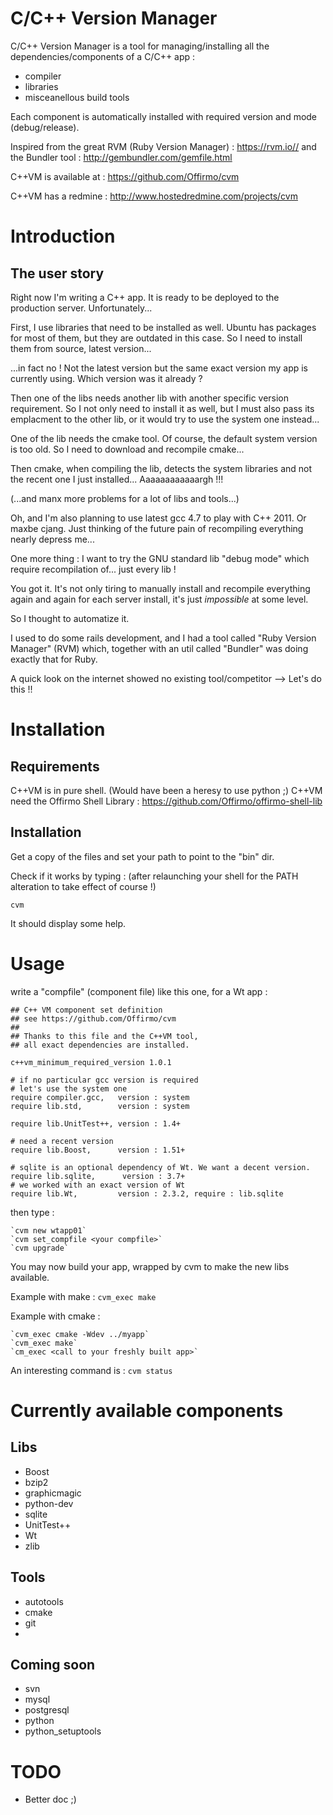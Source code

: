 C/C++ Version Manager
=====================

C/C++ Version Manager is a tool for managing/installing all the dependencies/components of a C/C++ app :
- compiler
- libraries
- misceanellous build tools

Each component is automatically installed with required version and mode (debug/release).

Inspired from the great RVM (Ruby Version Manager) : https://rvm.io// and the Bundler tool : http://gembundler.com/gemfile.html

C++VM is available at : https://github.com/Offirmo/cvm

C++VM has a redmine : http://www.hostedredmine.com/projects/cvm




Introduction 
============

The user story
--------------
Right now I'm writing a C++ app. It is ready to be deployed to the production server. Unfortunately...

First, I use libraries that need to be installed as well. Ubuntu has packages for most of them, but they are outdated in this case. So I need to install them from source, latest version...

...in fact no ! Not the latest version but the same exact version my app is currently using. Which version was it already ?

Then one of the libs needs another lib with another specific version requirement. So I not only need to install it as well, but I must also pass its emplacment to the other lib, or it would try to use the system one instead...

One of the lib needs the cmake tool. Of course, the default system version is too old. So I need to download and recompile cmake...

Then cmake, when compiling the lib, detects the system libraries and not the recent one I just installed... Aaaaaaaaaaaargh !!!

(...and manx more problems for a lot of libs and tools...)

Oh, and I'm also planning to use latest gcc 4.7 to play with C++ 2011. Or maxbe cjang. Just thinking of the future pain of recompiling everything nearly depress me...

One more thing : I want to try the GNU standard lib "debug mode" which require recompilation of... just every lib !

You got it. It's not only tiring to manually install and recompile everything again and again for each server install, it's just *impossible* at some level.

So I thought to automatize it.

I used to do some rails development, and I had a tool called "Ruby Version Manager" (RVM) which, together with an util called "Bundler" was doing exactly that for Ruby.

A quick look on the internet showed no existing tool/competitor --> Let's do this !!



Installation
============

Requirements
------------
C++VM is in pure shell. (Would have been a heresy to use python ;)
C++VM need the Offirmo Shell Library  : https://github.com/Offirmo/offirmo-shell-lib

Installation
------------
Get a copy of the files and set your path to point to the "bin" dir.

Check if it works by typing : (after relaunching your shell for the PATH alteration to take effect of course !)

 `cvm`

It should display some help.


Usage
=====
write a "compfile" (component file) like this one, for a Wt app :

    ## C++ VM component set definition
    ## see https://github.com/Offirmo/cvm
    ##
    ## Thanks to this file and the C++VM tool,
    ## all exact dependencies are installed.
    
    c++vm_minimum_required_version 1.0.1
    
    # if no particular gcc version is required
    # let's use the system one
    require compiler.gcc,   version : system
    require lib.std,        version : system
    
    require lib.UnitTest++, version : 1.4+
    
    # need a recent version
    require lib.Boost,      version : 1.51+
    
    # sqlite is an optional dependency of Wt. We want a decent version.
    require lib.sqlite,      version : 3.7+
    # we worked with an exact version of Wt
    require lib.Wt,         version : 2.3.2, require : lib.sqlite

then type :

    `cvm new wtapp01`
    `cvm set_compfile <your compfile>`
    `cvm upgrade`

You may now build your app, wrapped by cvm to make the new libs available.

Example with make : `cvm_exec make`

Example with cmake :

    `cvm_exec cmake -Wdev ../myapp`
    `cvm_exec make`
    `cm_exec <call to your freshly built app>`

An interesting command is : `cvm status`


Currently available components
==============================

Libs
----

 - Boost
 - bzip2
 - graphicmagic
 - python-dev
 - sqlite
 - UnitTest++
 - Wt
 - zlib

Tools
-----

 - autotools
 - cmake
 - git
 - 

Coming soon
-----------

 - svn
 - mysql
 - postgresql
 - python
 - python_setuptools

TODO
====

- Better doc ;)

